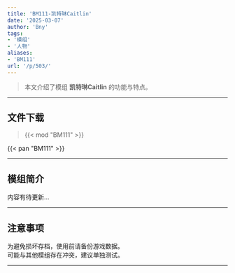 ```yaml
---
title: 'BM111-凯特琳Caitlin'
date: '2025-03-07'
author: 'Bny'
tags:
- '模组'
- '人物'
aliases:
- 'BM111'
url: '/p/503/'
---
```


> 本文介绍了模组 **凯特琳Caitlin** 的功能与特点。

---

## 文件下载  

> {{< mod "BM111" >}}  

{{< pan "BM111" >}}  

---

## 模组简介

>  
内容有待更新...  

---

## 注意事项

>  
为避免损坏存档，使用前请备份游戏数据。  
可能与其他模组存在冲突，建议单独测试。  

---

